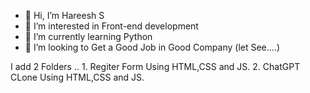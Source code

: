 - 👋 Hi, I’m Hareesh S
- 👀 I’m interested in Front-end development 
- 🌱 I’m currently learning Python 
- 💞️ I’m looking to Get a Good Job in Good Company (let See....)

I add 2 Folders ..
            1. Regiter Form Using HTML,CSS and JS.
            2. ChatGPT CLone Using HTML,CSS and JS.

<!---
Hareesh2k02/Hareesh2k02 is a ✨ special ✨ repository because its `README.md` (this file) appears on your GitHub profile.
You can click the Preview link to take a look at your changes.
--->
